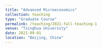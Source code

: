 ```yaml
---
title: "Advanced Microeconomics"
collection: teaching
type: "Graduate Course"
permalink: /teaching/2021-fall-teaching-1
venue: "Tsinghua University"
date: 2021-09-01
location: "Beijing, China"
---
```

